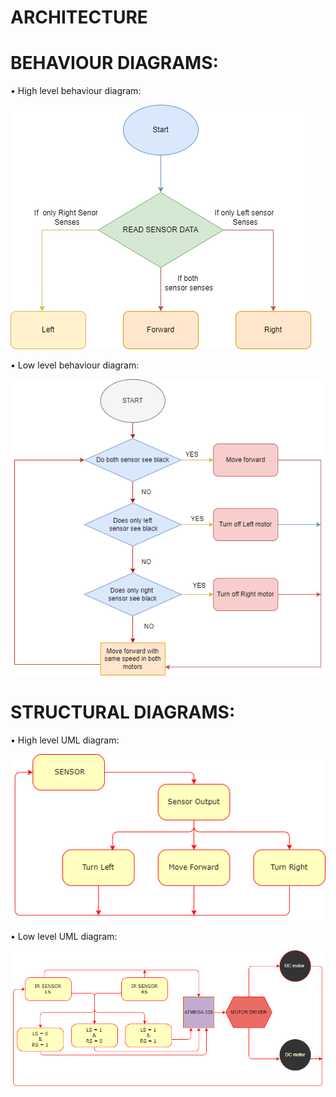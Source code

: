 # ARCHITECTURE
 # BEHAVIOUR DIAGRAMS:

•	High level behaviour diagram:

![](https://github.com/artpursuit/M2-EmbSys/blob/8a3768e3fce270b348890c3150b8367141748a91/Project/0_Requirements/HL%20Structural%20diagram.png)

•	Low level behaviour diagram:

![](https://github.com/artpursuit/M2-EmbSys/blob/8a3768e3fce270b348890c3150b8367141748a91/Project/0_Requirements/LL%20behaviour%20diagram.png)

# STRUCTURAL DIAGRAMS:
•	High level UML diagram:

![](https://github.com/artpursuit/M2-EmbSys/blob/6e3f6a687fe26c62ce4ed3453d7b3c755c170f09/Project/0_Requirements/HL%20structural.png)

•	Low level UML diagram:

![](https://github.com/artpursuit/M2-EmbSys/blob/8a3768e3fce270b348890c3150b8367141748a91/Project/0_Requirements/LW%20Structural.png)
